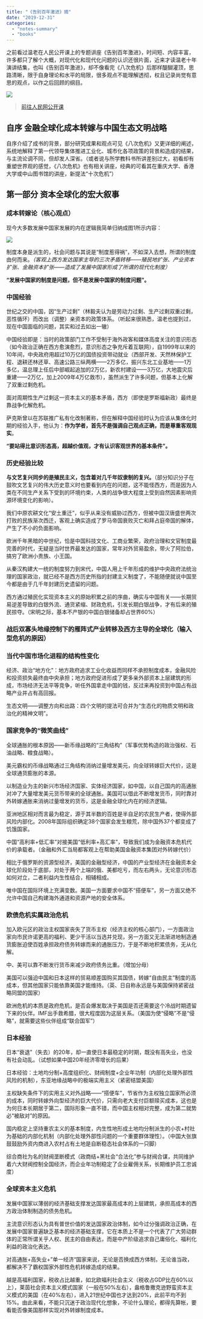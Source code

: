 ```yaml
---
title: "《告别百年激进》摘"
date: "2019-12-31"
categories: 
  - "notes-summary"
  - "books"
---
```


之前看过温老在人民公开课上的专题讲座《告别百年激进》，时间短、内容丰富，许多都只了解个大概，对现代化和现代化问题的认识还很片面，近来才读温老十年演讲结集，也叫《告别百年激进》，却不像看完《八次危机》后那样醍醐灌顶，思路清晰，限于自身理论和水平的局限，很多观点不能理解透彻，权且记录尚觉有意思的观点，以作之后回顾的纲目。

![](https://i.loli.net/2019/12/31/o3P5BkSLdrwtyfe.png)

> [前往人民网公开课](http://mooc.people.cn/publicCourse/index.html#/index/courseDetail?courseId=3865)

## 自序 金融全球化成本转嫁与中国生态文明战略

自序介绍了成书的背景，部分研究成果和观点可见《八次危机》又更详细的阐述，系统地解释了第一代领导集体推进工业化、城市化各项政策的背景和造成的结果，与主流论调不同，但却发人深省。（或者说与所学教科书所讲差别过大，初看却有重塑世界观的感觉，《八次危机》也有相关讲座，经典的可看其在重庆大学、香港大学或中山图书馆的讲座，新提法“十次危机”）

## 第一部分 资本全球化的宏大叙事

### 成本转嫁论（核心观点）

现今大多数发展中国家发展的内在逻辑我简单归纳成图1所示内容：

![](https://i.loli.net/2019/12/31/1XFWtpdI2MEBfKo.png)

制度本身是派生的，社会问题与其说是“制度惹得祸”，不如深入去想，所谓的制度由何而来。_（客观上西方发达国家主导的三次矛盾转移——殖民地扩张、产业资本扩张、金融资本扩张——造成了发展中国家形成了所谓的现代化制度）_

**“发展中国家的制度是问题，但不是发展中国家的制度问题”。**

### 中国经验

世纪之交的中国，因“生产过剩”（林毅夫认为是劳动力过剩、生产过剩双重过剩，恶性循环）而改出（调整）亲资本的政策体系。（听起来很熟悉，温老也提到过，现在中国面临的问题，其实和过去如出一辙）

中国经验即是：当时的政策部门工作不受制于海外政客和媒体高度关注的意识形态（如今政治正确在西方愈演愈烈，意识形态之争充斥着互联网），自1999年以来的10年间，中央政府用超过10万亿的国债投资带动就业（西部开发、天然林保护工程、退耕还林还草、高速公路三纵两横——2万多亿，振兴东北工业基地——1万多亿，温总理上任后中部崛起追加的2万亿，新农村建设——3万亿，大地震灾后重建——2万亿，加上2009年4万亿救市），虽然派生了许多问题，但基本上化解了双重过剩危机。

面对周期性生产过剩这一资本主义的基本矛盾，西方（即使是罗斯福新政）最终是靠战争化解危机。

萨克斯曾以在苏联推广私有化改制著称，但在解释中国经验时认为应该从集体化时期的经验入手，他认为：**作为学者，首先不是强调自己观点正确，而是尊重客观现实**。

**“要站得比意识形态高，超越价值观，才有认识客观世界的基本条件”。**

### 历史经验比较

**与文艺复兴同步的是殖民主义，包含着对几千年奴隶制的复兴。**（部分知识分子在鼓吹文艺复兴的伟大历史意义时也要看到内在的问题，这不能怪西方，而是因为人类在不同生产关系下受到的环境约束，人类的战争很大程度上受到自然因素影响资源环境变化的影响）。

我们中原农耕文化“安土重迁”，似乎从来没有威胁过西方，但被中国汉唐盛世两次打败的民族渐次西迁，客观上确实造成了罗马帝国衰败灭亡和拜占庭帝国的解体，产生了不小的负面影响。

欧洲千年黑暗的中世纪，恰是中国科技文化、工商业繁荣，政府治理和文官制度最完善的时代，无疑是当时世界最发达的国家，常年对外贸易盈余，带火了阿拉伯，搞穷了欧洲小贵族、小王国。

从秦汉构建大一统的制度努力到宋代，中国人用上千年形成的维护中央政府法统治理的国家政治，就已经不是西方历史所指的封建主义制度了，不能随便就说中国至今都是由于几千年封建历史遗留的问题。

西方通过殖民化实现资本主义的原始积累之前的序曲，确实与中国有关——长期贸易逆差导致的白银外流、通货紧缩、财政危机，引发长期白银战争，才有后来的殖民掠夺。（宋明之际，基本不产银的中国白银储备却占世界60%）

### 战后双寡头地缘控制下的雁阵式产业转移及西方主导的全球化（输入型危机的原因）

### 当代中国市场化进程的结构性变化

经济、政治“地方化”：地方政府追求工业化收益而同样不承担制度成本，金融风险和投资损失最终由中央承担；地方政府促进形成了更多亲外部资本上层建筑的形成，市场经济无法平等竞争，听任外国拿走中国的钱，反过来再投资到中国占有战略产业并占有高回报。

生态文明——调整方向和出路：四个文明的提法可合并为“生态化的物质文明和政治化的精神文明”。

### 国家竞争的“微笑曲线”

全球通胀的根本原因——新币缘战略的“三角结构”（军事优势构造的政治强权、石油战略、粮食战略）。

美元霸权的币缘战略通过三角结构消纳过量增发美元，向全球转嫁巨大代价，这是全球通货膨胀的本源。

以制造业为主的新兴市场经济国家、实体经济国家，如中国，以自己国内的高通胀对冲了大量增发美元货币带来的全球通胀。美国可以借此不断增发货币，同时靠对外转嫁通胀来消纳过量增发的货币，这是金融全球化内在的经济逻辑。

亚洲地区相对而言最为稳定，源于其半数的百姓是半自足的农民生产者，使得外部风险内部化。2008年国际组织确定38个国家会发生粮荒，除中国外37个都变成了饥饿国家。

中国“高利率+低汇率”对接美国“低利率+高汇率”，导致我们成为金融资本危机代价的承载者。（金融和外汇当局都客观上在帮助美国金融资本集团对外转嫁代价）

相比于俄罗斯的资源型经济，美国的金融型经济，中国的产业型经济在金融资本全球化阶段处于底部，对处于两个上端的俄、美都吃亏，而左右两头，无论意识形态如何对立，二者利益内生性结合，相辅相成。

唯中国在国际环境上充满变数。美国一方面要求中国不“搭便车”，另一方面又绝不允许中国自己构建海外通道和资源产地的安全体系。

### 欧债危机实属政治危机

加入欧元区的政治主权国家丧失了货币主权（经济主权的核心部门），一方面政治家向市民许诺更高的福利、更少干活以当选并兑现，另一方面又无法渐进地制造通货膨胀迫使百姓承担政府债务转嫁而来的通胀压力，于是不断地积累债务，无从化解。

中、美可以靠不断发行货币来减少政府债务比重。（增加分母）

美国可以强迫中国和日本这样的贸易顺差国购买其国债，转嫁“自由民主”制度的高成本，但其他国家只能依靠美国才能维持。（英、日自称永远是与美国保持紧密战略同盟的国家）

欧洲危机的本质是政府危机，是否会爆发取决于美国是否还需要这个冷战时期遗留下来的伙伴。IMF出手救希腊，很大程度因为这层关系。（美国为使“侵略”不是“侵略”，就需要这些伙伴组成“联合国军”）

### 日本经验

日本“衰退”（失去）的20年，却一直使日本最稳定的时期，既没有高失业，也没有社会动乱。（试想如果中国20年经济零增长的后果）

日本经验：土地均分制+高度组织化、财阀制度+企业年功制（内部化处理外部性风险的机制），东亚地缘战略中的极端实用主义（紧密结盟美国）

主权缺失条件下的实用主义对外战略——“搭便车”，节省作为主权独立国家所必须的成本，同时转嫁外向型经济的巨大代价，只需向老大支付巨额赎买成本，这也是为何日本长期居于第二，国际形象一直不错，而中国主权相对完整，成为第二就势必“被敌对”的原因。

国内稳定上坚持重农主义的基本制度，内生性地形成土地均分制派生的小农+村社为基础的内部化机制（内部化处理外部性问题的一个重要群体理性）。（中国大张旗鼓鼓励外资内商进入农村占有土地是自断稳态社会体系的一只脚）

综合商社为名的财阀垄断模式（政商结+黑社会“合法化”参与财阀合谋，共同维护着六大财阀控制全国经济，而企业年功制稳定了企业雇佣关系，长期维护员工忠诚度）

### 全球资本主义危机

发展中国家以薄弱的经济基础支撑发达国家最高成本的上层建筑，承担高成本的西方政治体制制造的债务危机。

主流意识形态认为具有普世价值的发达国家政治体制，如今过分强调政治正确，在发展中国家普遍缺乏基本的经济基础支撑，它在本质上不是一个代表了广大劳动群体的正常所谓关乎人权、民主的自由表达，而是中产阶级追求自己庸俗化、福利化利益的政治化表达。

对高通胀+高失业+”单一经济“国家来说，无论是否换成西方体制，无论谁当政，都解决不了霸权国家外部性危机转嫁造成的结果。

越是高福利国家，税收占比越重，如北欧福利社会主义（税收占GDP比在60%以上），莱茵社会资本主义模式国家（一般在50%左右），盎格鲁撒克逊野蛮资本主义模式的美国（在40%左右），进入21世纪中国也才达到20%，此前平均不到15%。由此来看，不能只沉迷于政治现代化想象，不论什么理论，都得先算帐，要看能否像美国那样实现对外转嫁制度成本。
